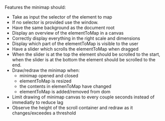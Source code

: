 Features the minimap should:
* Take as input the selector of the element to map
* If no selector is provided use the window.
* Have the same background as the document root
* Display an overview of the elementToMap in a canvas
* Correctly display everything in the right scale and dimensions
* Display which part of the elementToMap is visible to the user
* Have a slider which scrolls the elementToMap when dragged
* When the slider is at the top the element should be scrolled to the start, when the slider is at the bottom the element should be scrolled to the end.
* Draw/redraw the minimap when:
    * minimap opened and closed
    * elementToMap is resized
    * the contents in elemenToMap have changed
    * elementToMap is added/removed from dom
* Limit drawing of minimap canvas to every couple seconds instead of immediatly to reduce lag
* Observe the height of the scroll container and redraw as it changes/exceedes a threshold
